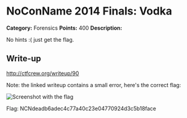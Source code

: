 # NoConName 2014 Finals: Vodka

**Category:** Forensics
**Points:** 400
**Description:**

No hints :( just get the flag.

## Write-up

<http://ctfcrew.org/writeup/90>

Note: the linked writeup contains a small error, here's the correct flag:

![Screenshot with the flag](screenshot.png)

Flag: NCNdeadb6adec4c77a40c23e04770924d3c5b18face

